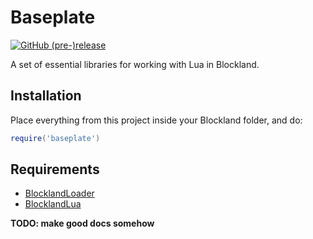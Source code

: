# Baseplate
[![GitHub (pre-)release](https://img.shields.io/github/release/zapk/baseplate/all.svg)](https://github.com/zapk/baseplate/releases)

A set of essential libraries for working with Lua in Blockland.

## Installation

Place everything from this project inside your Blockland folder, and do:
```Lua
require('baseplate')
```

## Requirements

- [BlocklandLoader](https://github.com/qoh/BlocklandLoader)
- [BlocklandLua](https://github.com/qoh/BlocklandLua)

**TODO: make good docs somehow**
